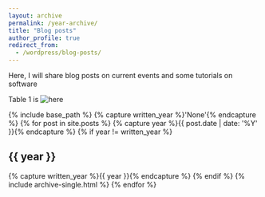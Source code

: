 ```yaml
---
layout: archive
permalink: /year-archive/
title: "Blog posts"
author_profile: true
redirect_from:
  - /wordpress/blog-posts/
---
```


Here, I will share blog posts on current events and some tutorials on software

Table 1 is 
![here](/Users/alionurgitmez/Desktop/WebsiteFiles/onurgitmez.github.io/files/model1.png)

{% include base_path %}
{% capture written_year %}'None'{% endcapture %}
{% for post in site.posts %}
  {% capture year %}{{ post.date | date: '%Y' }}{% endcapture %}
  {% if year != written_year %}
    <h2 id="{{ year | slugify }}" class="archive__subtitle">{{ year }}</h2>
    {% capture written_year %}{{ year }}{% endcapture %}
  {% endif %}
  {% include archive-single.html %}
{% endfor %}
